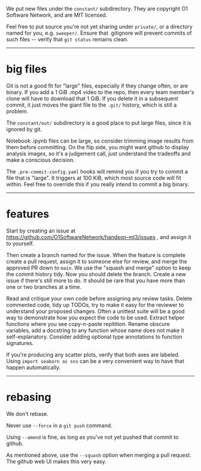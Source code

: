 
We put new files under the `constant/` subdirectory.
They are copyright O1 Software Network, and are MIT licensed.

Feel free to put source you're not yet sharing
under `private/`, or a directory named for you, e.g. `sweeper/`.
Ensure that .gitignore will prevent commits of such files --
verify that `git status` remains clean.

----

# big files

Git is not a good fit for "large" files,
especially if they change often, or are binary.
If you add a 1 GiB .mp4 video to the repo,
then every team member's clone will have to download that 1 GiB.
If you delete it in a subsequent commit, it just moves the
giant file to the `.git/` history, which is still a problem.

The `constant/out/` subdirectory is a good place to put large files,
since it is ignored by git.

Notebook .ipynb files can be large, so consider trimming
image results from them before committing.
On the flip side, you might want github to display
analysis images, so it's a judgement call, just
understand the tradeoffs and make a conscious decision.

The `.pre-commit-config.yaml` hooks will remind you
if you try to commit a file that is "large".
It triggers at 100 KiB, which most source code will fit within.
Feel free to override this if you really intend to commit a big binary.

----

# features

Start by creating an issue at
https://github.com/O1SoftwareNetwork/handson-ml3/issues ,
and assign it to yourself.

Then create a branch named for the issue.
When the feature is complete
create a pull request,
assign it to someone else for review,
and merge the approved PR down to `main`.
We use the "squash and merge" option
to keep the commit history tidy.
Now you should delete the branch.
Create a new issue if there's still more to do.
It should be rare that you have more than
one or two branches at a time.

Read and critique your own code before assigning any review tasks.
Delete commented code, tidy up TODOs, try to make
it easy for the reviewer to understand your proposed changes.
Often a unittest suite will be a good way to demonstrate
how you expect the code to be used.
Extract helper functions where you see copy-n-paste repitition.
Rename obscure variables, add a docstring to any function
whose name does not make it self-explanatory.
Consider adding optional type annotations to function signatures.

If you're producing any scatter plots,
verify that both axes are labeled.
Using `import seaborn as sns` can be a very convenient way
to have that happen automatically.

----

# rebasing

We don't rebase.

Never use `--force` in a `git push` command.

Using `--amend` is fine, as long as you've
not yet pushed that commit to github.

As mentioned above,
use the `--squash` option  when merging a pull request.
The github web UI makes this very easy.
